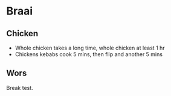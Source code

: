 # Braai

## Chicken

- Whole chicken takes a long time, whole chicken at least 1 hr
- Chickens kebabs cook 5 mins, then flip and another 5 mins

## Wors

Break test.


